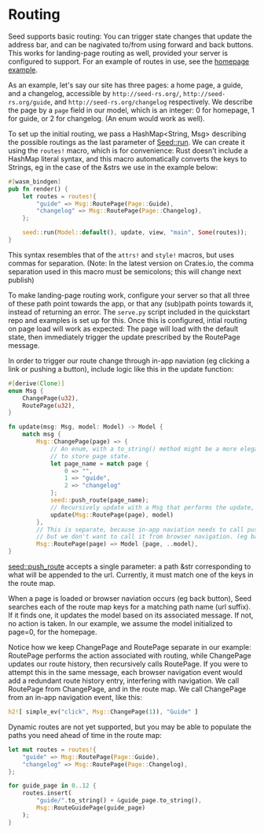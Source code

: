 # Routing
Seed supports basic routing: You can trigger state changes that update the address bar,
 and can be nagivated to/from using forward and back buttons. This works for landing-page
routing as well, provided your server is configured to support. For an example of routes in use,
see the [homepage example](https://github.com/David-OConnor/seed/tree/master/examples/homepage).
  
As an example, let's say our site has three pages:
a home page, a guide, and a changelog, accessible by `http://seed-rs.org/`, `http://seed-rs.org/guide`,
and `http://seed-rs.org/changelog` respectively. We describe the page by a `page`
field in our model, which is an integer: 0 for homepage, 1 for guide, or 2 for changelog.
(An enum would work as well). 

To set up the initial routing, we pass a HashMap<String, Msg> describing the possible routings
as the last parameter of [Seed::run](https://docs.rs/seed/0.1.10/seed/fn.run.html). We can
create it using the `routes!` macro, which is for convenience: Rust doesn't include a
HashMap literal syntax, and this macro automatically converts the keys to Strings, eg
in the case of the &strs we use in the example below:
```rust
#[wasm_bindgen]
pub fn render() {
    let routes = routes!{
        "guide" => Msg::RoutePage(Page::Guide),
        "changelog" => Msg::RoutePage(Page::Changelog),
    };

    seed::run(Model::default(), update, view, "main", Some(routes));
}
```
This syntax resembles that of the `attrs!` and `style!` macros, but uses commas
for separation.
(Note: In the latest version on Crates.io, the comma separation used in this macro must
be semicolons; this will change next publish)

To make landing-page routing work, configure your server so that all three of these path point towards the app,
or that any (sub)path points towards it, instead of returning an error. The `serve.py` script
included in the quickstart repo and examples is set up for this. Once this is configured, intial 
routing on page load will work as expected: The page will load with the default state, then immediately 
trigger the update prescribed by the RoutePage message.

In order to trigger our route change through in-app naviation (eg clicking a link or pushing a button), include
logic like this in the update function:
```rust
#[derive(Clone)]
enum Msg {
    ChangePage(u32),
    RoutePage(u32),
}

fn update(msg: Msg, model: Model) -> Model {
    match msg {
        Msg::ChangePage(page) => {
            // An enum, with a to_string() method might be a more elegant way
            // to store page state.
            let page_name = match page {
                0 => "",
                1 => "guide",
                2 => "changelog"
            };
            seed::push_route(page_name);
            // Recursively update with a Msg that performs the update, but does not include seed::push_route
            update(Msg::RoutePage(page), model)
        },
        // This is separate, because in-app naviation needs to call push_route,
        // but we don't want to call it from browser navigation. (eg back button)
        Msg::RoutePage(page) => Model {page, ..model},
}
```
[seed::push_route](https://docs.rs/seed/0.1.8/seed/fn.push_route.html) accepts a single parameter:
a path &str corresponding to what will be appended to the url. Currently, it must match one of the
keys in the route map.

When a page is loaded or browser naviation occurs (eg back button), Seed searches each of the route map keys for 
a matching path name (url suffix). If it finds one,
it updates the model based on its associated message. If not, no action is taken. 
In our example, we assume the model initialized to page=0, for the homepage.

Notice how we keep ChangePage and RoutePage separate in our example: RoutePage performs
the action associated with routing, while ChangePage updates our route history, then
recursively calls RoutePage. If you were to attempt this in the same message, each
browser navigation event would add a redundant route history entry, interfering with navigation. We call
RoutePage from ChangePage, and in the route map. We call ChangePage from an in-app navigation event, like this:

```rust
h2![ simple_ev("click", Msg::ChangePage(1)), "Guide" ]
```

Dynamic routes are not yet supported, but you may be able to populate the paths you
need ahead of time in the route map:
```rust
let mut routes = routes!{
    "guide" => Msg::RoutePage(Page::Guide),
    "changelog" => Msg::RoutePage(Page::Changelog),
};

for guide_page in 0..12 {
    routes.insert(
        "guide/".to_string() + &guide_page.to_string(),
        Msg::RouteGuidePage(guide_page)
    );
}
```

